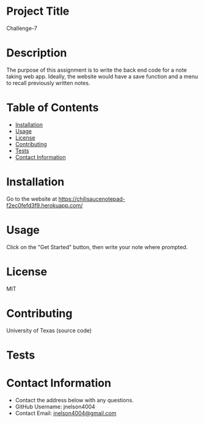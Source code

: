 # Project Title
Challenge-7

# Description
The purpose of this assignment is to write the back end code for a note taking web app. Ideally, the website would have a save function and a menu to recall previously written notes.

# Table of Contents 
* [Installation](#-Installation)
* [Usage](#-Usage)
* [License](#-Installation)
* [Contributing](#-Contributing)
* [Tests](#-Tests)
* [Contact Information](#-Contact-Information)
  
# Installation
Go to the website at https://chilisaucenotepad-f2ec0fefd3f9.herokuapp.com/

# Usage
Click on the "Get Started" button, then write your note where prompted.

# License 
MIT 

# Contributing 
University of Texas (source code)

# Tests


# Contact Information 
* Contact the address below with any questions.
* GitHub Username: jnelson4004
* Contact Email: jnelson4004@gmail.com

